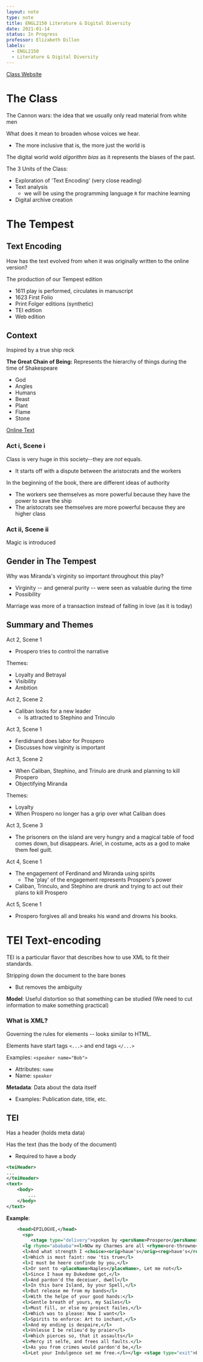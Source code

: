 ```yaml
---
layout: note
type: note
title: ENGL2150 Literature & Digital Diversity
date: 2021-01-14
status: In Progress
professor: Elizabeth Dillon
labels:
  - ENGL2150
  - Literature & Digital Diversity
---
```


[Class Website](https://litdigitaldiversity.northeastern.edu/schedule/)

# The Class

The Cannon wars: the idea that we usually only read material from white men

What does it mean to broaden whose voices we hear.
* The more inclusive that is, the more just the world is 

The digital world wold *algorithm bias* as it represents the biases of the past.

The 3 Units of the Class:
* Exploration of 'Text Encoding' (very close reading)
* Text analysis 
    * we will be using the programming language `R` for machine learning
* Digital archive creation

# The Tempest

## Text Encoding

How has the text evolved from when it was originally written to the online version?

The production of our Tempest edition
* 1611 play is performed, circulates in manuscript 
* 1623 First Folio
* Print Folger editions (synthetic)
* TEI edition
* Web edition


## Context
Inspired by a true ship reck 

**The Great Chain of Being:** Represents the hierarchy of things during the time of Shakespeare
* God
* Angles
* Humans
* Beast
* Plant
* Flame
* Stone

[Online Text](https://shakespeare.folger.edu/shakespeares-works/the-tempest/act-1-scene-1/)

### Act i, Scene i

Class is very huge in this society--they are *not* equals.
* It starts off with a dispute between the aristocrats and the workers

In the beginning of the book, there are different ideas of authority
* The workers see themselves as more powerful because they have the power to save the ship
* The aristocrats see themselves are more powerful because they are higher class

### Act ii, Scene ii

Magic is introduced

## Gender in The Tempest

Why was Miranda's virginity so important throughout this play?
* Virginity -- and general purity -- were seen as valuable during the time
* Possibility 

Marriage was more of a transaction instead of falling in love (as it is today)

## Summary and Themes

Act 2, Scene 1
* Prospero tries to control the narrative 

Themes:
* Loyalty and Betrayal
* Visibility
* Ambition

Act 2, Scene 2
* Caliban looks for a new leader
    * Is attracted to Stephino and Trinculo

Act 3, Scene 1
* Ferdidnand does labor for Prospero
* Discusses how virginity is important

Act 3, Scene 2
* When Caliban, Stephino, and Trinulo are drunk and planning to kill Prospero
* Objectifying Miranda 

Themes:
* Loyalty
* When Prospero no longer has a grip over what Caliban does

Act 3, Scene 3
* The prisoners on the island are very hungry and a magical table of food comes down, but disappears. Ariel, in costume, acts as a god to make them feel guilt.

Act 4, Scene 1
* The engagement of Ferdinand and Miranda using spirits
    * The 'play' of the engagement represents Prospero's power
* Caliban, Trinculo, and Stephino are drunk and trying to act out their plans to kill Prospero

Act 5, Scene 1
* Prospero forgives all and breaks his wand and drowns his books.


# TEI Text-encoding

TEI is a particular flavor that describes how to use XML to fit their standards.

Stripping down the document to the bare bones
* But removes the ambiguity 

**Model**: Useful distortion so that something can be studied (We need to cut information to make something practical)

### What is XML?

Governing the rules for elements -- looks similar to HTML.

Elements have start tags `<...>` and end tags `</...>`

Examples: `<speaker name="Bob">` 
* Attributes: `name`
* Name: `speaker`

**Metadata**: Data about the data itself
* Examples: Publication date, title, etc.

## TEI
Has a header (holds meta data)

Has the text (has the body of the document)
* Required to have a body

```xml
<teiHeader>
...
</teiHeader>
<text>
    <body>
        ...
    </body>
</text>
```

**Example**:
```xml
    <head>EPILOGVE,</head>
      <sp>       
         <stage type="delivery">spoken by <persName>Prospero</persName>.</stage>
      <lg rhyme="abababa"><l>NOw my Charmes are all <rhyme>ore-throwne</rhyme>,</l>
      <l>And what strength I <choice><orig>haue's</orig><reg>have's</reg></choice> mine owne.</l>
      <l>Which is most faint: now 'tis true</l>
      <l>I must be heere confinde by you,</l>
      <l>Or sent to <placeName>Naples</placeName>, Let me not</l>
      <l>Since I haue my Dukedome got,</l>
      <l>And pardon'd the deceiuer, dwell</l>
      <l>In this bare Island, by your Spell,</l>
      <l>But release me from my bands</l>
      <l>With the helpe of your good hands:</l>
      <l>Gentle breath of yours, my Sailes</l>
      <l>Must fill, or else my proiect failes,</l>
      <l>Which was to please: Now I want</l>
      <l>Spirits to enforce: Art to inchant,</l>
      <l>And my ending is despaire,</l>
      <l>Vnlesse I be relieu'd by praier</l>
      <l>Which pierces so, that it assaults</l>
      <l>Mercy it selfe, and frees all faults.</l>
      <l>As you from crimes would pardon'd be,</l>
      <l>Let your Indulgence set me free.</l></lg> <stage type="exit">Exit.</stage></sp>
```
